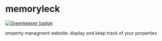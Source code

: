 # memoryleck

[![Greenkeeper badge](https://badges.greenkeeper.io/Priscilaaris94/memoryleck.svg)](https://greenkeeper.io/)

property managment website:
display and keep track of your porperties
